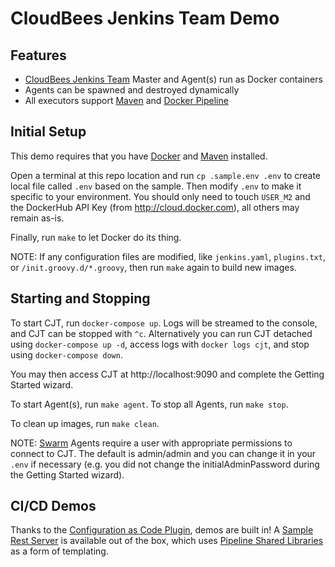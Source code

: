 # CloudBees Jenkins Team Demo

## Features
* [CloudBees Jenkins Team](https://www.cloudbees.com/products/cloudbees-jenkins-team) Master and Agent(s) run as Docker containers
* Agents can be spawned and destroyed dynamically
* All executors support [Maven](https://maven.apache.org/) and [Docker Pipeline](https://wiki.jenkins.io/display/JENKINS/Docker+Pipeline+Plugin)

## Initial Setup
This demo requires that you have [Docker](https://www.docker.com/get-docker) and [Maven](https://maven.apache.org/) installed.

Open a terminal at this repo location and run `cp .sample.env .env` to create local file called `.env` based on the sample. Then modify `.env` to make it specific to your environment. You should only need to touch ``USER_M2`` and the DockerHub API Key (from http://cloud.docker.com), all others may remain as-is.

Finally, run ``make`` to let Docker do its thing.

NOTE: If any configuration files are modified, like ``jenkins.yaml``, ``plugins.txt``, or ``/init.groovy.d/*.groovy``, then run ``make`` again to build new images.

## Starting and Stopping
To start CJT, run ``docker-compose up``. Logs will be streamed to the console, and CJT can be stopped with `^c`. Alternatively you can run CJT detached using ``docker-compose up -d``, access logs with ``docker logs cjt``, and stop using ``docker-compose down``.

You may then access CJT at http://localhost:9090 and complete the Getting Started wizard.

To start Agent(s), run ``make agent``. To stop all Agents, run ``make stop``. 

To clean up images, run ``make clean``.

NOTE: [Swarm](https://wiki.jenkins.io/display/JENKINS/Swarm+Plugin) Agents require a user with appropriate permissions to connect to CJT. The default is admin/admin and you can change it in your ``.env`` if necessary (e.g. you did not change the initialAdminPassword during the Getting Started wizard).

## CI/CD Demos
Thanks to the [Configuration as Code Plugin](https://github.com/jenkinsci/configuration-as-code-plugin), demos are built in! A [Sample Rest Server](https://github.com/cloudy-demos/sample-rest-server) is available out of the box, which uses [Pipeline Shared Libraries](https://github.com/cloudy-demos/pipeline-libraries) as a form of templating.